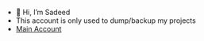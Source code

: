 - 👋 Hi, I’m Sadeed
- This account is only used to dump/backup my projects
- [Main Account](github.com/sadeeed)

<!---
icesoup-backup/icesoup-backup is a ✨ special ✨ repository because its `README.md` (this file) appears on your GitHub profile.
You can click the Preview link to take a look at your changes.
--->
